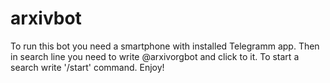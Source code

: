 # arxivbot
To run this bot you need a smartphone with installed Telegramm app.
Then in search line you need to write @arxivorgbot and click to it.
To start a search write '/start' command. 
Enjoy!
